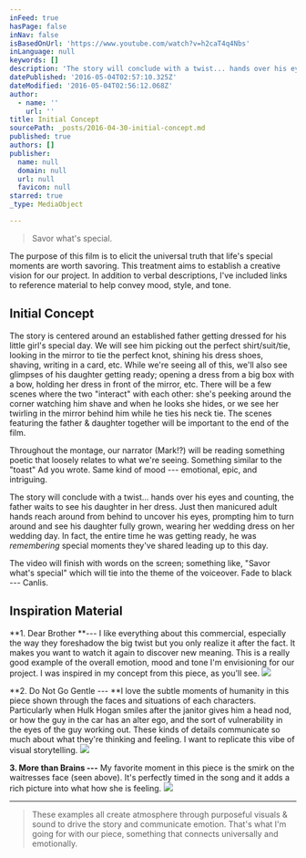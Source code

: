 ```yaml
---
inFeed: true
hasPage: false
inNav: false
isBasedOnUrl: 'https://www.youtube.com/watch?v=h2caT4q4Nbs'
inLanguage: null
keywords: []
description: 'The story will conclude with a twist... hands over his eyes and counting, the father waits to see his daughter in her dress. Just then manicured adult hands reach around from behind to uncover his eyes, prompting him to turn around and see his daughter fully grown, wearing her wedding dress on her wedding day. In fact, the entire time he was getting ready, he was remembering special moments they’ve shared leading up to this day.'
datePublished: '2016-05-04T02:57:10.325Z'
dateModified: '2016-05-04T02:56:12.068Z'
author:
  - name: ''
    url: ''
title: Initial Concept
sourcePath: _posts/2016-04-30-initial-concept.md
published: true
authors: []
publisher:
  name: null
  domain: null
  url: null
  favicon: null
starred: true
_type: MediaObject

---
```

> Savor what's special.

The purpose of this film is to elicit the universal truth that life's special moments are worth savoring. This treatment aims to establish a creative vision for our project. In addition to verbal descriptions, I've included links to reference material to help convey mood, style, and tone.

## Initial Concept

The story is centered around an established father getting dressed for his little girl's special day. We will see him picking out the perfect shirt/suit/tie, looking in the mirror to tie the perfect knot, shining his dress shoes, shaving, writing in a card, etc. While we're seeing all of this, we'll also see glimpses of his daughter getting ready; opening a dress from a big box with a bow, holding her dress in front of the mirror, etc. There will be a few scenes where the two "interact" with each other: she's peeking around the corner watching him shave and when he looks she hides, or we see her twirling in the mirror behind him while he ties his neck tie. The scenes featuring the father & daughter together will be important to the end of the film.

Throughout the montage, our narrator (Mark!?) will be reading something poetic that loosely relates to what we're seeing. Something similar to the "toast" Ad you wrote. Same kind of mood --- emotional, epic, and intriguing.

The story will conclude with a twist... hands over his eyes and counting, the father waits to see his daughter in her dress. Just then manicured adult hands reach around from behind to uncover his eyes, prompting him to turn around and see his daughter fully grown, wearing her wedding dress on her wedding day. In fact, the entire time he was getting ready, he was _remembering_ special moments they've shared leading up to this day.

The video will finish with words on the screen; something like, "Savor what's special" which will tie into the theme of the voiceover. Fade to black --- Canlis.

## Inspiration Material

**1\. Dear Brother **--- I like everything about this commercial, especially the way they foreshadow the big twist but you only realize it after the fact. It makes you want to watch it again to discover new meaning. This is a really good example of the overall emotion, mood and tone I'm envisioning for our project. I was inspired in my concept from this piece, as you'll see.
![](https://the-grid-user-content.s3-us-west-2.amazonaws.com/e8987d60-0e0c-4b1c-bbaf-43586d767b14.png)

**2\. Do Not Go Gentle --- **I love the subtle moments of humanity in this piece shown through the faces and situations of each characters. Particularly when Hulk Hogan smiles after the janitor gives him a head nod, or how the guy in the car has an alter ego, and the sort of vulnerability in the eyes of the guy working out. These kinds of details communicate so much about what they're thinking and feeling. I want to replicate this vibe of visual storytelling.
![](https://the-grid-user-content.s3-us-west-2.amazonaws.com/7cf4e340-3bb0-4e09-9f33-1f9c6509659a.png)

**3\. More than Brains ---** My favorite moment in this piece is the smirk on the waitresses face (seen above). It's perfectly timed in the song and it adds a rich picture into what how she is feeling.
![](https://the-grid-user-content.s3-us-west-2.amazonaws.com/83b028f9-ac7d-40de-b6c3-aefc596f138d.png)

---

> These examples all create atmosphere through purposeful visuals & sound to drive the story and communicate emotion. That's what I'm going for with our piece, something that connects universally and emotionally.